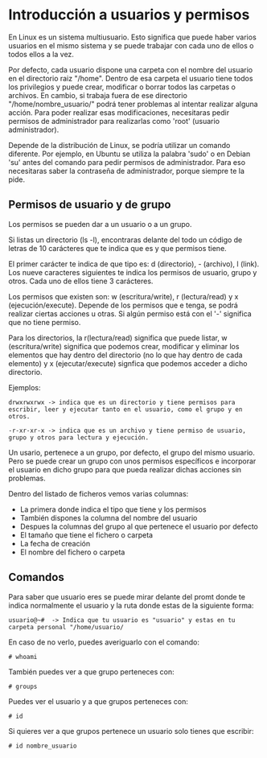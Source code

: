 # Introducción a usuarios y permisos #
En Linux es un sistema multiusuario. Esto significa que puede haber varios usuarios en el mismo sistema y se puede trabajar con cada uno de ellos o todos ellos a la vez.

Por defecto, cada usuario dispone una carpeta con el nombre del usuario en el directorio raiz "/home". Dentro de esa carpeta el usuario tiene todos los privilegios y puede crear, modificar o borrar todos las carpetas o archivos. En cambio, si trabaja fuera de ese directorio "/home/nombre_usuario/" podrá tener problemas al intentar realizar alguna acción. Para poder realizar esas modificaciones, necesitaras pedir permisos de administrador para realizarlas como 'root' (usuario administrador).

Depende de la distribución de Linux, se podría utilizar un comando diferente. Por ejemplo, en Ubuntu se utiliza la palabra 'sudo' o en Debian 'su' antes del comando para pedir permisos de administrador. Para eso necesitaras saber la contraseña de administrador, porque siempre te la pide.

## Permisos de usuario y de grupo ##
Los permisos se pueden dar a un usuario o a un grupo. 

Si listas un directorio (ls -l), encontraras delante del todo un código de letras de 10 carácteres que te indica que es y que permisos tiene.

El primer carácter te indica de que tipo es: d (directorio), - (archivo), l (link).
Los nueve caracteres siguientes te indica los permisos de usuario, grupo y otros. Cada uno de ellos tiene 3 carácteres.

Los permisos que existen son: w (escritura/write), r (lectura/read) y x (ejecución/execute). Depende de los permisos que e tenga, se podrá realizar ciertas acciones u otras. Si algún permiso está con el '-' significa que no tiene permiso.

Para los directorios, la r(lectura/read) significa que puede listar, w (escritura/write) significa que podemos crear, modificar y eliminar los elementos que hay dentro del directorio (no lo que hay dentro de cada elemento) y x (ejecutar/execute) signfica que podemos acceder a dicho directorio.


Ejemplos:

    drwxrwxrwx -> indica que es un directorio y tiene permisos para escribir, leer y ejecutar tanto en el usuario, como el grupo y en otros.

    -r-xr-xr-x -> indica que es un archivo y tiene permiso de usuario, grupo y otros para lectura y ejecución.

Un usario, pertenece a un grupo, por defecto, el grupo del mismo usuario. Pero se puede crear un grupo con unos permisos específicos e incorporar el usuario en dicho grupo para que pueda realizar dichas acciones sin problemas.

Dentro del listado de ficheros vemos varias columnas:

- La primera donde indica el tipo que tiene y los permisos
- También dispones la columna del nombre del usuario
- Despues la columnas del grupo al que pertenece el usuario por defecto
- El tamaño que tiene el fichero o carpeta
- La fecha de creación
- El nombre del fichero o carpeta

## Comandos ##

Para saber que usuario eres se puede mirar delante del promt donde te indica normalmente el usuario y la ruta donde estas de la siguiente forma:

    usuario@~#  -> Indica que tu usuario es "usuario" y estas en tu carpeta personal "/home/usuario/

En caso de no verlo, puedes averiguarlo con el comando:

    # whoami

También puedes ver a que grupo perteneces con:

    # groups

Puedes ver el usuario y a que grupos perteneces con:

    # id

Si quieres ver a que grupos pertenece un usuario solo tienes que escribir:

    # id nombre_usuario
